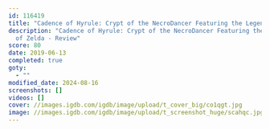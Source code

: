 ```yaml
---
id: 116419
title: "Cadence of Hyrule: Crypt of the NecroDancer Featuring the Legend of Zelda"
description: "Cadence of Hyrule: Crypt of the NecroDancer Featuring the Legend
  of Zelda - Review"
score: 80
date: 2019-06-13
completed: true
goty:
  - ""
modified_date: 2024-08-16
screenshots: []
videos: []
cover: //images.igdb.com/igdb/image/upload/t_cover_big/co1qgt.jpg
image: //images.igdb.com/igdb/image/upload/t_screenshot_huge/scahqc.jpg
---
```

